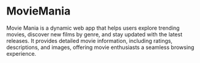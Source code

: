 # MovieMania
Movie Mania is a dynamic web app that helps users explore trending movies, discover new films by genre, and stay updated with the latest releases. It provides detailed movie information, including ratings, descriptions, and images, offering movie enthusiasts a seamless browsing experience.
